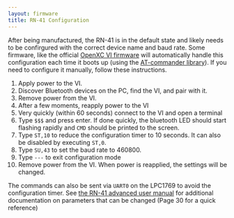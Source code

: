 ```yaml
---
layout: firmware
title: RN-41 Configuration
---
```


After being manufactured, the RN-41 is in the default state and likely needs to
be confirgured with the correct device name and baud rate. Some firmware, like
the official [OpenXC VI firmware](/firmware/index.html) will automatically
handle this configuration each time it boots up (using the [AT-commander
library](http://github.com/openxc/at-commander)). If you need to configure it
manually, follow these instructions.

1. Apply power to the VI.
1. Discover Bluetooth devices on the PC, find the VI, and pair with it.
1. Remove power from the VI.
1. After a few moments, reapply power to the VI
1. Very quickly (within 60 seconds) connect to the VI and open a terminal
1. Type `$$$` and press enter.  If done quickly, the bluetooth LED should
      start flashing rapidly and `CMD` should be printed to the screen.
1. Type `ST,10` to reduce the configuration timer to 10 seconds.  It can also
      be disabled by executing `ST,0`.
1. Type `SU,43` to set the baud rate to 460800.
1. Type `---` to exit configuration mode
1. Remove power from the VI.  When power is reapplied, the settings will be
   changed.

The commands can also be sent via `UART0` on the LPC1769 to avoid the
configuration timer.  See [the RN-41 advanced user
manual](https://www.sparkfun.com/datasheets/Wireless/Bluetooth/rn-bluetooth-um.pdf)
for additional documentation on parameters that can be changed (Page 30 for a
quick reference)
